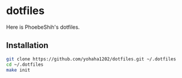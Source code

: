 # dotfiles

Here is PhoebeShih's dotfiles.

## Installation

```bash
git clone https://github.com/yohaha1202/dotfiles.git ~/.dotfiles
cd ~/.dotfiles
make init
```
